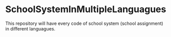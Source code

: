 # SchoolSystemInMultipleLanguagues
This repository will have every code of school system (school assignment) in different languagues.

